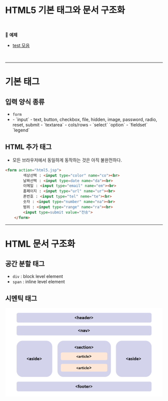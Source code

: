 # HTML5 기본 태그와 문서 구조화

<br>

:milky_way: **예제**
- [test 모음](./test)

<br>

---

# 기본 태그

## 입력 양식 종류

- `form`
- <form action=”전송 위치” method=”전송 방식”>
    - `input`
        - text, button, checkbox, file, hidden, image, password,  radio, reset, submit
    - `textarea`
        - cols/rows
    - `select`  `option`
    - `fieldset` `legend`

## HTML 추가 태그

- 모든 브라우저에서 동일하게 동작하는 것은 아직 불완전하다.

```html
<form action="html5.jsp">
		색상선택 : <input type="color" name="co"><br> 
		날짜선택 : <input type=date name="da"><br> 
		이메일 : <input type="email" name="em"><br> 
		홈페이지 : <input type="url" name="ur"><br>
		폰번호 : <input type="tel" neme="te"><br> 
		숫자 : <input type="number" name="na"><br> 
		범위 : <input type="range" name="ra"><br>
		<input type=submit value="전송">
	</form>
```

---

# HTML 문서 구조화

## 공간 분할 태그

- `div` : block level element
- `span`  : inline level element

## 시멘틱 태그
![시멘틱 태그](./tag.png)